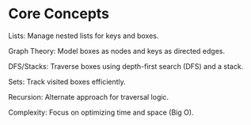 # Core Concepts
Lists: Manage nested lists for keys and boxes.

Graph Theory: Model boxes as nodes and keys as directed edges.

DFS/Stacks: Traverse boxes using depth-first search (DFS) and a stack.

Sets: Track visited boxes efficiently.

Recursion: Alternate approach for traversal logic.

Complexity: Focus on optimizing time and space (Big O).
